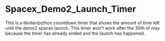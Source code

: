 # Spacex_Demo2_Launch_Timer
This is a tkinter/python countdown timer that shows the amount of time left until the demo2 spacex launch. This timer won't work after the 30th of may because the timer has already ended and the launch has happened.
